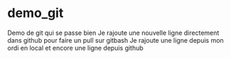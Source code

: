 # demo_git
Demo de git 
qui se passe bien
Je rajoute une nouvelle ligne directement dans github pour faire un pull sur gitbash
Je rajoute une ligne depuis mon ordi en local
et encore une ligne depuis github
